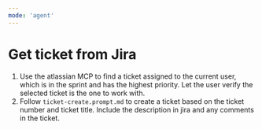 ```yaml
---
mode: 'agent'
---
```


# Get ticket from Jira

1. Use the atlassian MCP to find a ticket assigned to the current user, which is in the sprint and has the highest priority. Let the user verify the selected ticket is the one to work with.
2. Follow `ticket-create.prompt.md` to create a ticket based on the ticket number and ticket title. Include the description in jira and any comments in the ticket.
